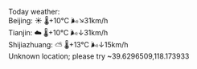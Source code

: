 Today weather:  
Beijing: ☀️   🌡️+10°C 🌬️↘31km/h  
Tianjin: ☁️   🌡️+10°C 🌬️↓31km/h  
Shijiazhuang: ⛅️  🌡️+13°C 🌬️↓15km/h  
Unknown location; please try ~39.6296509,118.173933  
